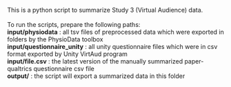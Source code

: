 This is a python script to summarize Study 3 (Virtual Audience) data.<br><br>
To run the scripts, prepare the following paths:<br>
<b>input/physiodata</b> : all tsv files of preprocessed data which were exported in folders by the PhysioData toolbox<br>
<b>input/questionnaire_unity</b> : all unity questionnaire files which were in csv format exported by Unity VirtAud program<br>
<b>input/file.csv</b> : the latest version of the manually summarized paper-qualtrics questionnaire csv file<br>
<b>output/</b> : the script will export a summarized data in this folder

